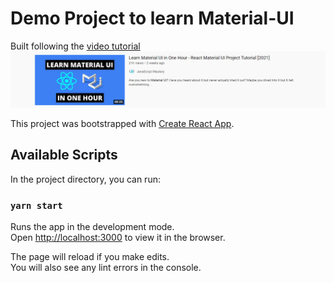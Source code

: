 # Demo Project to learn Material-UI
Built following the [video tutorial](https://www.youtube.com/watch?v=Xoz31I1FuiY)
![](./src/videoTutorial.png)

This project was bootstrapped with [Create React App](https://github.com/facebook/create-react-app).

## Available Scripts

In the project directory, you can run:

### `yarn start`

Runs the app in the development mode.\
Open [http://localhost:3000](http://localhost:3000) to view it in the browser.

The page will reload if you make edits.\
You will also see any lint errors in the console.